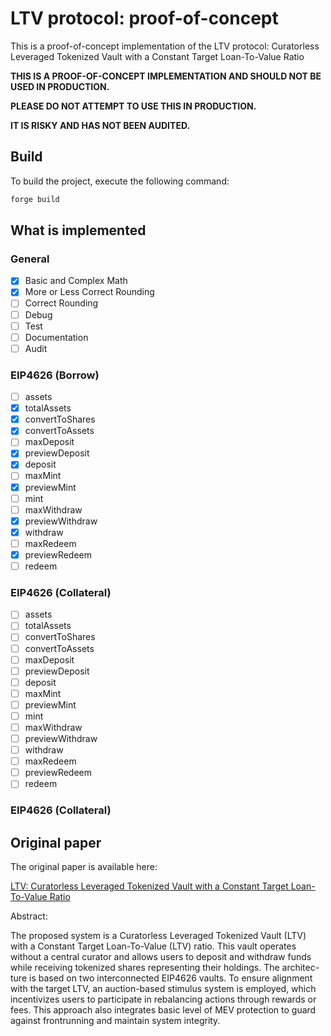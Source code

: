 # LTV protocol: proof-of-concept

This is a proof-of-concept implementation of the LTV protocol: Curatorless Leveraged Tokenized Vault with a Constant Target Loan-To-Value Ratio

**THIS IS A PROOF-OF-CONCEPT IMPLEMENTATION AND SHOULD NOT BE USED IN PRODUCTION.**

**PLEASE DO NOT ATTEMPT TO USE THIS IN PRODUCTION.**

**IT IS RISKY AND HAS NOT BEEN AUDITED.**

## Build

To build the project, execute the following command:

```bash
forge build
```

## What is implemented

### General

- [x] Basic and Complex Math
- [x] More or Less Correct Rounding
- [ ] Correct Rounding
- [ ] Debug
- [ ] Test
- [ ] Documentation
- [ ] Audit

### EIP4626 (Borrow)

- [ ] assets
- [x] totalAssets
- [x] convertToShares
- [x] convertToAssets
- [ ] maxDeposit
- [x] previewDeposit
- [x] deposit
- [ ] maxMint
- [x] previewMint
- [ ] mint
- [ ] maxWithdraw
- [x] previewWithdraw
- [x] withdraw
- [ ] maxRedeem
- [x] previewRedeem
- [ ] redeem

### EIP4626 (Collateral)

- [ ] assets
- [ ] totalAssets
- [ ] convertToShares
- [ ] convertToAssets
- [ ] maxDeposit
- [ ] previewDeposit
- [ ] deposit
- [ ] maxMint
- [ ] previewMint
- [ ] mint
- [ ] maxWithdraw
- [ ] previewWithdraw
- [ ] withdraw
- [ ] maxRedeem
- [ ] previewRedeem
- [ ] redeem

### EIP4626 (Collateral)

## Original paper

The original paper is available here:

[LTV: Curatorless Leveraged Tokenized Vault with a Constant Target Loan-To-Value Ratio](https://github.com/ltvprotocol/papers/blob/main/LTV_Curatorless_Leveraged_Tokenized_Vault_with_a_Constant_Target_Loan-To-Value_Ratio.pdf)

Abstract:

The proposed system is a Curatorless Leveraged Tokenized Vault (LTV) with a Constant Target Loan-To-Value (LTV) ratio. This vault operates without a central curator and allows users to deposit and withdraw funds while receiving tokenized shares representing their holdings. The architec- ture is based on two interconnected EIP4626 vaults. To ensure alignment with the target LTV, an auction-based stimulus system is employed, which incentivizes users to participate in rebalancing actions through rewards or fees. This approach also integrates basic level of MEV protection to guard against frontrunning and maintain system integrity.